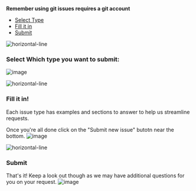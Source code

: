 **Remember using git issues requires a git account**
- [Select Type](/contribute/website/#select-which-type-you-want-to-submit)
- [Fill it in](/contribute/website/#fill-it-in)
- [Submit](/contribute/website/#submit)

![horizontal-line](/images/green-line.png)

### Select Which type you want to submit:

![image](/images/git/which_issue.png)

![horizontal-line](/images/green-line.png)

### Fill it in!
Each issue type has examples and sections to answer to help us streamline requests.

Once you're all done click on the "Submit new issue" butotn near the bottom.
![image](/images/git/update_info.png)

![horizontal-line](/images/green-line.png)

### Submit

That's it! Keep a look out though as we may have additional questions for you on your request.
![image](/images/git/submitted.png)